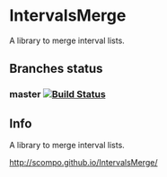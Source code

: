 # IntervalsMerge

A library to merge interval lists.

## Branches status
### master [![Build Status](https://travis-ci.org/scompo/IntervalsMerge.svg?branch=master)](https://travis-ci.org/scompo/IntervalsMerge)

## Info

A library to merge interval lists.

http://scompo.github.io/IntervalsMerge/